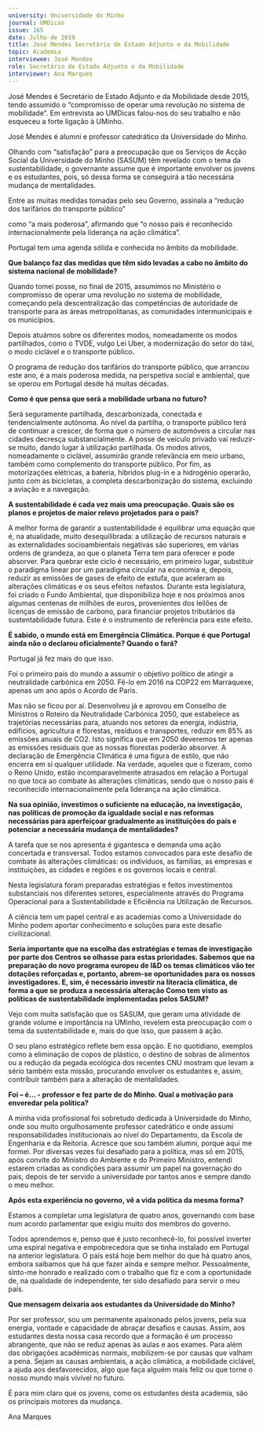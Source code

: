 ```yaml
---
university: Universidade do Minho
journal: UMDicas 
issue: 165
date: Julho de 2019
title: José Mendes Secretário de Estado Adjunto e da Mobilidade
topic: Academia
interviewee: José Mendes
role: Secretário de Estado Adjunto e da Mobilidade
interviewer: Ana Marques
---
```



José Mendes é Secretário de Estado Adjunto e da Mobilidade desde 2015, tendo assumido o “compromisso de operar uma revolução no sistema de mobilidade”. Em entrevista ao UMDicas falou-nos do seu trabalho e não esqueceu a forte ligação à UMinho.

José Mendes é alumni e professor catedrático da Universidade do Minho.

Olhando com “satisfação” para a preocupação que os Serviços de Acção Social da Universidade do Minho (SASUM) têm revelado com o tema da sustentabilidade, o governante assume que é importante envolver os jovens e os estudantes, pois, só dessa forma se conseguirá a tão necessária mudança de mentalidades.

Entre as muitas medidas tomadas pelo seu Governo, assinala a “redução dos tarifários do transporte público”

como “a mais poderosa”, afirmando que “o nosso país é reconhecido internacionalmente pela liderança na ação climática”.

Portugal tem uma agenda sólida e conhecida no âmbito da mobilidade.

**Que balanço faz das medidas que têm sido levadas a cabo no âmbito do sistema nacional de mobilidade?**

Quando tomei posse, no final de 2015, assumimos no Ministério o compromisso de operar uma revolução no sistema de mobilidade, começando pela descentralização das competências de autoridade de transporte para as áreas metropolitanas, as comunidades intermunicipais e os municípios.

Depois atuámos sobre os diferentes modos, nomeadamente os modos partilhados, como o TVDE, vulgo Lei Uber, a modernização do setor do táxi, o modo ciclável e o transporte público.

O programa de redução dos tarifários do transporte público, que arrancou este ano, é a mais poderosa medida, na perspetiva social e ambiental, que se operou em Portugal desde há muitas décadas.

**Como é que pensa que será a mobilidade urbana no futuro?**

Será seguramente partilhada, descarbonizada, conectada e tendencialmente autónoma. Ao nível da partilha, o transporte público terá de continuar a crescer, de forma que o número de automóveis a circular nas cidades decresça substancialmente. A posse de veículo privado vai reduzir-se muito, dando lugar à utilização partilhada. Os modos ativos, nomeadamente o ciclável, assumirão grande relevância em meio urbano, também como complemento do transporte público. Por fim, as motorizações elétricas, a bateria, híbridos plug-in e a hidrogénio operarão, junto com as bicicletas, a completa descarbonização do sistema, excluindo a aviação e a navegação.

**A sustentabilidade é cada vez mais uma preocupação. Quais são os planos e projetos de maior relevo projetados para o país?**

A melhor forma de garantir a sustentabilidade é equilibrar uma equação que é, na atualidade, muito desequilibrada: a utilização de recursos naturais e as externalidades socioambientais negativas são superiores, em várias ordens de grandeza, ao que o planeta Terra tem para oferecer e pode absorver. Para quebrar este ciclo é necessário, em primeiro lugar, substituir o paradigma linear por um paradigma circular na economia e, depois, reduzir as emissões de gases de efeito de estufa, que aceleram as alterações climáticas e os seus efeitos nefastos. Durante esta legislatura, foi criado o Fundo Ambiental, que disponibiliza hoje e nos próximos anos algumas centenas de milhões de euros, provenientes dos leilões de licenças de emissão de carbono, para financiar projetos tributários da sustentabilidade futura. Este é o instrumento de referência para este efeito.

**É sabido, o mundo está em Emergência Climática. Porque é que Portugal ainda não o declarou oficialmente? Quando o fará?**

Portugal já fez mais do que isso.

Foi o primeiro país do mundo a assumir o objetivo político de atingir a neutralidade carbónica em 2050. Fê-lo em 2016 na COP22 em Marraquexe, apenas um ano após o Acordo de Paris.

Mas não se ficou por aí. Desenvolveu já e aprovou em Conselho de Ministros o Roteiro da Neutralidade Carbónica 2050, que estabelece as trajetórias necessárias para, atuando nos setores da energia, indústria, edifícios, agricultura e florestas, resíduos e transportes, reduzir em 85% as emissões anuais de CO2. Isto significa que em 2050 deveremos ter apenas as emissões residuais que as nossas florestas poderão absorver. A declaração de Emergência Climática é uma figura de estilo, que não encerra em si qualquer utilidade. Na verdade, aqueles que o fizeram, como o Reino Unido, estão incomparavelmente atrasados em relação a Portugal no que toca ao combate às alterações climáticas, sendo que o nosso país é reconhecido internacionalmente pela liderança na ação climática.

**Na sua opinião, investimos o suficiente na educação, na investigação, nas políticas de promoção da igualdade social e nas reformas necessárias para aperfeiçoar gradualmente as instituições do país e potenciar a necessária mudança de mentalidades?**

A tarefa que se nos apresenta é gigantesca e demanda uma ação concertada e transversal. Todos estamos convocados para este desafio de combate às alterações climáticas: os indivíduos, as famílias, as empresas e instituições, as cidades e regiões e os governos locais e central.

Nesta legislatura foram preparadas estratégias e feitos investimentos substanciais nos diferentes setores, especialmente através do Programa Operacional para a Sustentabilidade e Eficiência na Utilização de Recursos.

A ciência tem um papel central e as academias como a Universidade do Minho podem aportar conhecimento e soluções para este desafio civilizacional.

**Seria importante que na escolha das estratégias e temas de investigação por parte dos Centros se olhasse para estas prioridades. Sabemos que na preparação do novo programa europeu de I&D os temas climáticos vão ter dotações reforçadas e, portanto, abrem-se oportunidades para os nossos investigadores. E, sim, é necessário investir na literacia climática, de forma a que se produza a necessária alteração Como tem visto as políticas de sustentabilidade implementadas pelos SASUM?**

Vejo com muita satisfação que os SASUM, que geram uma atividade de grande volume e importância na UMinho, revelem esta preocupação com o tema da sustentabilidade e, mais do que isso, que passem à ação.

O seu plano estratégico reflete bem essa opção. E no quotidiano, exemplos como a eliminação de copos de plástico, o destino de sobras de alimentos ou a redução da pegada ecológica dos recentes CNU mostram que levam a sério também esta missão, procurando envolver os estudantes e, assim, contribuir também para a alteração de mentalidades.

**Foi – é… - professor e fez parte de do Minho. Qual a motivação para enveredar pela política?**

A minha vida profissional foi sobretudo dedicada à Universidade do Minho, onde sou muito orgulhosamente professor catedrático e onde assumi responsabilidades institucionais ao nível do Departamento, da Escola de Engenharia e da Reitoria. Acresce que sou também alumni, porque aqui me formei. Por diversas vezes fui desafiado para a política, mas só em 2015, após convite do Ministro do Ambiente e do Primeiro Ministro, entendi estarem criadas as condições para assumir um papel na governação do país, depois de ter servido a universidade por tantos anos e sempre dando o meu melhor.

**Após esta experiência no governo, vê a vida política da mesma forma?**

Estamos a completar uma legislatura de quatro anos, governando com base num acordo parlamentar que exigiu muito dos membros do governo.

Todos aprendemos e, penso que é justo reconhecê-lo, foi possível inverter uma espiral negativa e empobrecedora que se tinha instalado em Portugal na anterior legislatura. O país está hoje bem melhor do que há quatro anos, embora saibamos que há que fazer ainda e sempre melhor. Pessoalmente, sinto-me honrado e realizado com o trabalho que fiz e com a oportunidade de, na qualidade de independente, ter sido desafiado para servir o meu país.

**Que mensagem deixaria aos estudantes da Universidade do Minho?**

Por ser professor, sou um permanente apaixonado pelos jovens, pela sua energia, vontade e capacidade de abraçar desafios e causas. Assim, aos estudantes desta nossa casa recordo que a formação é um processo abrangente, que não se reduz apenas às aulas e aos exames. Para além das obrigações académicas normais, mobilizem-se por causas que valham a pena. Sejam as causas ambientais, a ação climática, a mobilidade ciclável, a ajuda aos desfavorecidos, algo que faça alguém mais feliz ou que torne o nosso mundo mais vivível no futuro.

É para mim claro que os jovens, como os estudantes desta academia, são os principais motores da mudança.

Ana Marques